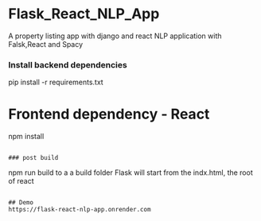 

# Flask_React_NLP_App

 A property listing app with django and react
 NLP application with Falsk,React and Spacy

### Install backend dependencies

pip install -r requirements.txt


# Frontend dependency - React 
npm install
```

### post build

```
npm run build to a a build folder 
Flask will start from the indx.html, the root of react
```

## Demo
https://flask-react-nlp-app.onrender.com



